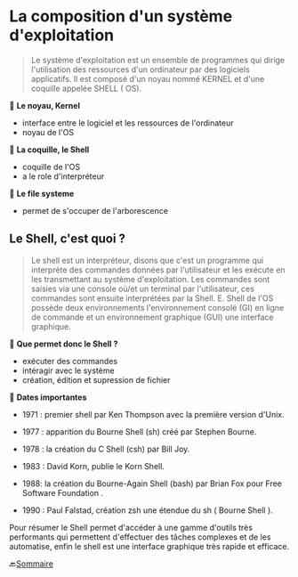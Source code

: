 

# La composition d'un système d'exploitation
>  Le système d'exploitation est un ensemble de programmes qui dirige l'utilisation des ressources d'un ordinateur par des logiciels applicatifs. Il est composé d'un noyau nommé KERNEL et d'une coquille appelée SHELL ( OS).

:small_red_triangle: **Le noyau, Kernel**

- interface entre le logiciel et les ressources de l'ordinateur
- noyau de l'OS

:small_red_triangle: **La coquille, le Shell**

- coquille de l'OS
- a le role d'interpréteur

:small_red_triangle: **Le file systeme**

- permet de s'occuper de l'arborescence



##  Le Shell, c'est quoi ?
> Le shell est un interpréteur, disons que c'est un programme qui interprète des commandes données par l'utilisateur et les exécute en les transmettant au système d'exploitation.
Les commandes sont saisies via une console où/et un terminal par l'utilisateur, ces commandes sont ensuite interprétées par la Shell. E. Shell de l'OS possède deux environnements l'environnement consolé (GI) en ligne de commande et un environnement graphique (GUI) une interface graphique.



:small_red_triangle: **Que permet donc le Shell ?**
- exécuter des commandes
- intéragir avec le système 
- création, édition et supression de fichier



:small_red_triangle: **Dates importantes**

- 1971 : premier shell par Ken Thompson avec la première version d'Unix.

- 1977 : apparition du Bourne Shell (sh) créé par Stephen Bourne.

- 1978 : la création du C Shell (csh) par Bill Joy.

- 1983 : David Korn, publie le Korn Shell.

- 1988: la création du Bourne-Again Shell (bash) par Brian Fox pour Free Software Foundation .

- 1990 : Paul Falstad, création zsh une étendue du sh ( Bourne Shell ).

Pour résumer le Shell permet d'accéder  à une gamme d'outils très performants qui permettent d'effectuer des tâches complexes et de les automatise, enfin le shell est une interface graphique très rapide et efficace.



:back:[Sommaire](https://github.com/nathymellal/SHELL/blob/main/README.md)



